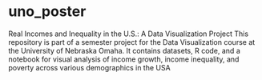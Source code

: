 # uno_poster
Real Incomes and Inequality in the U.S.: A Data Visualization Project   This repository is part of a semester project for the Data Visualization course at the University of Nebraska Omaha. It contains datasets, R code, and a notebook for visual analysis of income growth, income inequality, and poverty across various demographics in the USA
